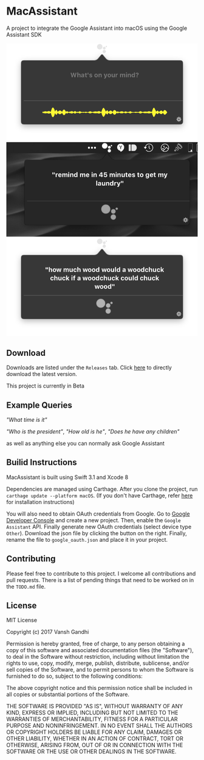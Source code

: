 # MacAssistant

A project to integrate the Google Assistant into macOS using the Google Assistant SDK

![](images/1.png)
![](images/2.png)
![](images/3.png)

## Download
Downloads are listed under the `Releases` tab.
Click [here](https://github.com/vanshg/MacAssistant/releases/download/0.2/MacAssistant.zip) to directly download the latest version.

This project is currently in Beta

## Example Queries
*"What time is it"*

*"Who is the president"*, 
*"How old is he"*, 
*"Does he have any children"*

as well as anything else you can normally ask Google Assistant

## Builid Instructions
MacAssistant is built using Swift 3.1 and Xcode 8

Dependencies are managed using Carthage. After you clone the project, run `carthage update --platform macOS`. (If you don't have Carthage, refer [here](https://github.com/Carthage/Carthage) for installation instructions)

You will also need to obtain OAuth credentials from Google. Go to [Google Developer Console](console.developers.google.com) and create a new project. Then, enable the `Google Assistant` API. Finally generate new OAuth credentials (select device type `Other`). Download the json file by clicking the button on the right. Finally, rename the file to `google_oauth.json` and place it in your project.

## Contributing
Please feel free to contribute to this project. I welcome all contributions and pull requests. There is a list of pending things that need to be worked on in the `TODO.md` file.

## License
MIT License

Copyright (c) 2017 Vansh Gandhi

Permission is hereby granted, free of charge, to any person obtaining a copy
of this software and associated documentation files (the "Software"), to deal
in the Software without restriction, including without limitation the rights
to use, copy, modify, merge, publish, distribute, sublicense, and/or sell
copies of the Software, and to permit persons to whom the Software is
furnished to do so, subject to the following conditions:

The above copyright notice and this permission notice shall be included in all
copies or substantial portions of the Software.

THE SOFTWARE IS PROVIDED "AS IS", WITHOUT WARRANTY OF ANY KIND, EXPRESS OR
IMPLIED, INCLUDING BUT NOT LIMITED TO THE WARRANTIES OF MERCHANTABILITY,
FITNESS FOR A PARTICULAR PURPOSE AND NONINFRINGEMENT. IN NO EVENT SHALL THE
AUTHORS OR COPYRIGHT HOLDERS BE LIABLE FOR ANY CLAIM, DAMAGES OR OTHER
LIABILITY, WHETHER IN AN ACTION OF CONTRACT, TORT OR OTHERWISE, ARISING FROM,
OUT OF OR IN CONNECTION WITH THE SOFTWARE OR THE USE OR OTHER DEALINGS IN THE
SOFTWARE.
